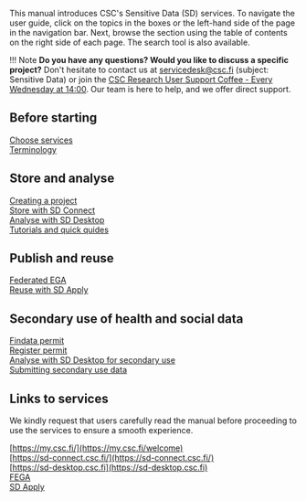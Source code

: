 
This manual introduces CSC's Sensitive Data (SD) services. To navigate the user guide, click on the topics in the boxes or the left-hand side of the page in the navigation bar. Next, browse the section using the table of contents on the right side of each page. The search tool is also available.

!!! Note
    **Do you have any questions? Would you like to discuss a specific project?** Don't hesitate to contact us at servicedesk@csc.fi (subject: Sensitive Data) or join the [CSC Research User Support Coffee - Every Wednesday at 14:00](https://ssl.eventilla.com/usersupportcoffee). Our team is here to help, and we offer direct support. 


<div class="quick-links-container">

  <div class="quick-links-topic">
    <span class="quick-links-title"><h2>Before starting</h2></span>
     <div class="quick-links-item">
      <a class="quick-link" target="_self" href="../vk-sds-terminology/">Choose services</a>
    </div>
    <div class="quick-links-item">
      <a class="quick-link" target="_self" href="../vk-sds-terminology/">Terminology</a>
    </div>
  </div>
  
 
  <div class="quick-links-topic">
    <span class="quick-links-title"><h2>Store and analyse</h2></span>
    <div class="quick-links-item">
      <a class="quick-link" target="_self" href="../vk-srd-a-creating/">Creating a project</a>
    </div>
    <div class="quick-links-item">
      <a class="quick-link" target="_self" href="../vk-srd-sd-connect/">Store with SD Connect</a>
    </div>
    <div class="quick-links-item">
      <a class="quick-link" target="_self" href="../vk-srd-sd-desktop/">Analyse with SD Desktop</a>
    </div>
    <div class="quick-links-item">
      <a class="quick-link" target="_self" href="../vk-srd-tutorials/">Tutorials and quick quides</a>
    </div>
  </div>

  <div class="quick-links-topic">
    <span class="quick-links-title"><h2>Publish and reuse</h2></span>
    <div class="quick-links-item">
      <a class="quick-link" target="_self" href="../vk-srd-fega/">Federated EGA</a>
    </div>
    <div class="quick-links-item">
      <a class="quick-link" target="_self" href="../vk-srd-apply/">Reuse with SD Apply</a>
    </div>
  </div>

   <div class="quick-links-topic">
    <span class="quick-links-title"><h2>Secondary use of health and social data</h2></span>
    <div class="quick-links-item">
      <a class="quick-link" target="_self" href="../mk-findata/">Findata permit</a>
    </div>
    <div class="quick-links-item">
      <a class="quick-link" target="_self" href="../mk-single-register/">Register permit</a>
    </div>
    <div class="quick-links-item">
      <a class="quick-link" target="_self" href="../mk-desktop/">Analyse with SD Desktop for secondary use</a>
    </div>
    <div class="quick-links-item">
      <a class="quick-link" target="_self" href="../mk-data-controllers/">Submitting secondary use data</a>
    </div>
  </div>
</div>

## Links to services

We kindly request that users carefully read the manual before proceeding to use the services to ensure a smooth experience. 

[https://my.csc.fi/](https://my.csc.fi/welcome)
<br/>
[https://sd-connect.csc.fi/](https://sd-connect.csc.fi/)
<br/>
[https://sd-desktop.csc.fi](https://sd-desktop.csc.fi)
<br/>
[FEGA]()
<br/>
[SD Apply]()